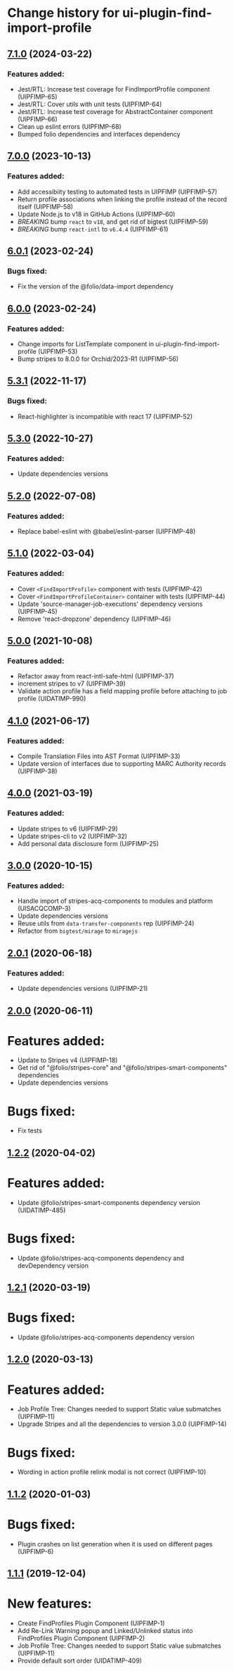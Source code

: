 # Change history for ui-plugin-find-import-profile

## [7.1.0](https://github.com/folio-org/ui-plugin-find-import-profile/tree/v7.1.0) (2024-03-22)

### Features added:

* Jest/RTL: Increase test coverage for FindImportProfile component (UIPFIMP-65)
* Jest/RTL: Cover utils with unit tests (UIPFIMP-64)
* Jest/RTL: Increase test coverage for AbstractContainer component (UIPFIMP-66)
* Clean up eslint errors (UIPFIMP-68)
* Bumped folio dependencies and interfaces dependency

## [7.0.0](https://github.com/folio-org/ui-plugin-find-import-profile/tree/v7.0.0) (2023-10-13)

### Features added:
* Add accessibiity testing to automated tests in UIPFIMP (UIPFIMP-57)
* Return profile associations when linking the profile instead of the record itself (UIPFIMP-58)
* Update Node.js to v18 in GitHub Actions (UIPFIMP-60)
* *BREAKING* bump `react` to `v18`, and get rid of bigtest (UIPFIMP-59)
* *BREAKING* bump `react-intl` to `v6.4.4` (UIPFIMP-61)

## [6.0.1](https://github.com/folio-org/ui-plugin-find-import-profile/tree/v6.0.1) (2023-02-24)

### Bugs fixed:
* Fix the version of the @folio/data-import dependency

## [6.0.0](https://github.com/folio-org/ui-plugin-find-import-profile/tree/v6.0.0) (2023-02-24)

### Features added:
* Change imports for ListTemplate component in ui-plugin-find-import-profile (UIPFIMP-53)
* Bump stripes to 8.0.0 for Orchid/2023-R1 (UIPFIMP-56)

## [5.3.1](https://github.com/folio-org/ui-plugin-find-import-profile/tree/v5.3.1) (2022-11-17)

### Bugs fixed:
* React-highlighter is incompatible with react 17 (UIPFIMP-52)

## [5.3.0](https://github.com/folio-org/ui-plugin-find-import-profile/tree/v5.3.0) (2022-10-27)

### Features added:
* Update dependencies versions

## [5.2.0](https://github.com/folio-org/ui-plugin-find-import-profile/tree/v5.2.0) (2022-07-08)

### Features added:
* Replace babel-eslint with @babel/eslint-parser (UIPFIMP-48)

## [5.1.0](https://github.com/folio-org/ui-plugin-find-import-profile/tree/v5.1.0) (2022-03-04)

### Features added:
* Cover `<FindImportProfile>` component with tests (UIPFIMP-42)
* Cover `<FindImportProfileContainer>` container with tests (UIPFIMP-44)
* Update 'source-manager-job-executions' dependency versions (UIPFIMP-45)
* Remove 'react-dropzone' dependency (UIPFIMP-46)

## [5.0.0](https://github.com/folio-org/ui-plugin-find-import-profile/tree/v5.0.0) (2021-10-08)

### Features added:
* Refactor away from react-intl-safe-html (UIPFIMP-37)
* increment stripes to v7 (UIPFIMP-39)
* Validate action profile has a field mapping profile before attaching to job profile (UIDATIMP-990)

## [4.1.0](https://github.com/folio-org/ui-plugin-find-import-profile/tree/v4.1.0) (2021-06-17)

### Features added:
* Compile Translation Files into AST Format (UIPFIMP-33)
* Update version of interfaces due to supporting MARC Authority records (UIPFIMP-38)

## [4.0.0](https://github.com/folio-org/ui-plugin-find-import-profile/tree/v4.0.0) (2021-03-19)

### Features added:
* Update stripes to v6 (UIPFIMP-29)
* Update stripes-cli to v2 (UIPFIMP-32)
* Add personal data disclosure form (UIPFIMP-25)

## [3.0.0](https://github.com/folio-org/ui-plugin-find-import-profile/tree/v3.0.0) (2020-10-15)

### Features added:
* Handle import of stripes-acq-components to modules and platform (UISACQCOMP-3)
* Update dependencies versions
* Reuse utils from `data-transfer-components` rep (UIPFIMP-24)
* Refactor from `bigtest/mirage` to `miragejs`

## [2.0.1](https://github.com/folio-org/ui-plugin-find-import-profile/tree/v2.0.1) (2020-06-18)

### Features added:
* Update dependencies versions (UIPFIMP-21)

## [2.0.0](https://github.com/folio-org/ui-plugin-find-import-profile/tree/v2.0.0) (2020-06-11)

# Features added:
* Update to Stripes v4 (UIPFIMP-18)
* Get rid of "@folio/stripes-core" and "@folio/stripes-smart-components" dependencies
* Update dependencies versions

# Bugs fixed:
* Fix tests

## [1.2.2](https://github.com/folio-org/ui-plugin-find-import-profile/tree/v1.2.2) (2020-04-02)

# Features added:
* Update @folio/stripes-smart-components dependency version (UIDATIMP-485)

# Bugs fixed:
* Update @folio/stripes-acq-components dependency and devDependency version

## [1.2.1](https://github.com/folio-org/ui-plugin-find-import-profile/tree/v1.2.1) (2020-03-19)

# Bugs fixed:
* Update @folio/stripes-acq-components dependency version

## [1.2.0](https://github.com/folio-org/ui-plugin-find-import-profile/tree/v1.2.0) (2020-03-13)

# Features added:
* Job Profile Tree: Changes needed to support Static value submatches (UIPFIMP-11)
* Upgrade Stripes and all the dependencies to version 3.0.0 (UIPFIMP-14)

# Bugs fixed:
* Wording in action profile relink modal is not correct (UIPFIMP-10)

## [1.1.2](https://github.com/folio-org/ui-plugin-find-import-profile/tree/v1.1.2) (2020-01-03)

# Bugs fixed:
* Plugin crashes on list generation when it is used on different pages (UIPFIMP-6)

## [1.1.1](https://github.com/folio-org/ui-plugin-find-import-profile/tree/v1.1.1) (2019-12-04)

# New features:
* Create FindProfiles Plugin Component (UIPFIMP-1)
* Add Re-Link Warning popup and Linked/Unlinked status into FindProfiles Plugin Component (UIPFIMP-2)
* Job Profile Tree: Changes needed to support Static value submatches (UIPFIMP-11)
* Provide default sort order (UIDATIMP-409)
